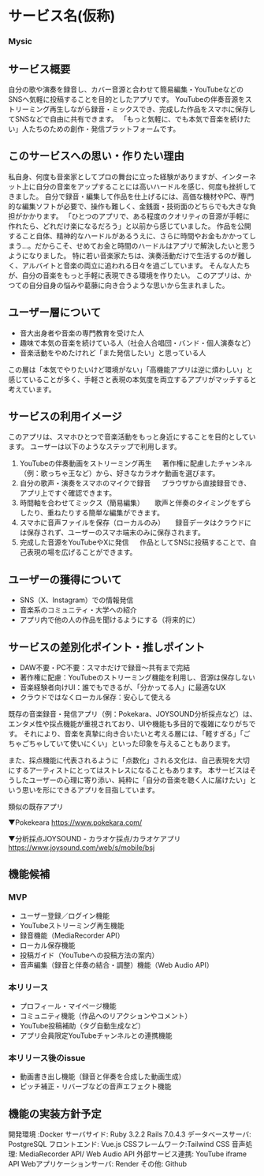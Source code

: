 # サービス名(仮称)
### Mysic


## サービス概要
自分の歌や演奏を録音し、カバー音源と合わせて簡易編集・YouTubeなどのSNSへ気軽に投稿することを目的としたアプリです。
YouTubeの伴奏音源をストリーミング再生しながら録音・ミックスでき、完成した作品をスマホに保存してSNSなどで自由に共有できます。
「もっと気軽に、でも本気で音楽を続けたい」人たちのための創作・発信プラットフォームです。


## このサービスへの思い・作りたい理由
私自身、何度も音楽家としてプロの舞台に立った経験がありますが、インターネット上に自分の音楽をアップすることには高いハードルを感じ、何度も挫折してきました。
自分で録音・編集して作品を仕上げるには、高価な機材やPC、専門的な編集ソフトが必要で、操作も難しく、金銭面・技術面のどちらでも大きな負担がかかります。
「ひとつのアプリで、ある程度のクオリティの音源が手軽に作れたら、どれだけ楽になるだろう」と以前から感じていました。
作品を公開すること自体、精神的なハードルがあるうえに、さらに時間やお金もかかってしまう…。だからこそ、せめてお金と時間のハードルはアプリで解決したいと思うようになりました。
特に若い音楽家たちは、演奏活動だけで生活するのが難しく、アルバイトと音楽の両立に追われる日々を過ごしています。
そんな人たちが、自分の音楽をもっと手軽に表現できる環境を作りたい。
このアプリは、かつての自分自身の悩みや葛藤に向き合うような思いから生まれました。


## ユーザー層について
- 音大出身者や音楽の専門教育を受けた人
- 趣味で本気の音楽を続けている人（社会人合唱団・バンド・個人演奏など）
- 音楽活動をやめたけれど「また発信したい」と思っている人

この層は「本気でやりたいけど環境がない」「高機能アプリは逆に煩わしい」と感じていることが多く、手軽さと表現の本気度を両立するアプリがマッチすると考えています。


## サービスの利用イメージ
このアプリは、スマホひとつで音楽活動をもっと身近にすることを目的としています。
ユーザーは以下のようなステップで利用します。

1. YouTubeの伴奏動画をストリーミング再生
　   著作権に配慮したチャンネル（例：歌っちゃ王など）から、好きなカラオケ動画を選びます。
2. 自分の歌声・演奏をスマホのマイクで録音
　   ブラウザから直接録音でき、アプリ上ですぐ確認できます。
3. 時間軸を合わせてミックス（簡易編集）
　   歌声と伴奏のタイミングをずらしたり、重ねたりする簡単な編集ができます。
4. スマホに音声ファイルを保存（ローカルのみ）
　   録音データはクラウドには保存されず、ユーザーのスマホ端末のみに保存されます。
5. 完成した音源をYouTubeやXに発信
　   作品としてSNSに投稿することで、自己表現の場を広げることができます。


## ユーザーの獲得について
* SNS（X、Instagram）での情報発信
* 音楽系のコミュニティ・大学への紹介
* アプリ内で他の人の作品を聞けるようにする（将来的に）


## サービスの差別化ポイント・推しポイント
* DAW不要・PC不要：スマホだけで録音〜共有まで完結
* 著作権に配慮：YouTubeのストリーミング機能を利用し、音源は保存しない
* 音楽経験者向けUI：誰でもできるが、「分かってる人」に最適なUX
* クラウドではなくローカル保存：安心して使える

既存の音楽録音・発信アプリ（例：Pokekara、JOYSOUND分析採点など）は、エンタメ性や採点機能が重視されており、UIや機能も多目的で複雑になりがちです。
それにより、音楽を真摯に向き合いたいと考える層には、「軽すぎる」「ごちゃごちゃしていて使いにくい」といった印象を与えることもあります。

また、採点機能に代表されるように「点数化」される文化は、自己表現を大切にするアーティストにとってはストレスになることもあります。
本サービスはそうしたユーザーの心理に寄り添い、純粋に「自分の音楽を聴く人に届けたい」という思いを形にできるアプリを目指しています。

類似の既存アプリ

▼Pokekeara
https://www.pokekara.com/

▼分析採点JOYSOUND - カラオケ採点/カラオケアプリ
https://www.joysound.com/web/s/mobile/bsj


## 機能候補
### MVP
* ユーザー登録／ログイン機能
* YouTubeストリーミング再生機能
* 録音機能（MediaRecorder API）
* ローカル保存機能
* 投稿ガイド（YouTubeへの投稿方法の案内）
* 音声編集（録音と伴奏の結合・調整）機能（Web Audio API）

### 本リリース
* プロフィール・マイページ機能
* コミュニティ機能（作品へのリアクションやコメント）
* YouTube投稿補助（タグ自動生成など）
* アプリ会員限定YouTubeチャンネルとの連携機能

### 本リリース後のissue
* 動画書き出し機能（録音と伴奏を合成した動画生成）
* ピッチ補正・リバーブなどの音声エフェクト機能


## 機能の実装方針予定
開発環境 :Docker
サーバサイド: Ruby 3.2.2 Rails 7.0.4.3
データベースサーバ: PostgreSQL
フロントエンド: Vue.js
CSSフレームワーク:Tailwind CSS
音声処理: MediaRecorder API/ Web Audio API
外部サービス連携: YouTube iframe API
Webアプリケーションサーバ: Render
その他: Github

